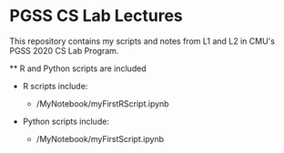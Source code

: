 # PGSS CS Lab Lectures

This repository contains my scripts and notes from L1 and L2 in CMU's PGSS 2020 CS Lab Program.

** R and Python scripts are included
- R scripts include:
  * /MyNotebook/myFirstRScript.ipynb

- Python scripts include:
  * /MyNotebook/myFirstScript.ipynb
